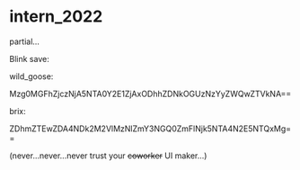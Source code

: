 # intern_2022
partial...

Blink save:

wild_goose:

Mzg0MGFhZjczNjA5NTA0Y2E1ZjAxODhhZDNkOGUzNzYyZWQwZTVkNA==

brix:

ZDhmZTEwZDA4NDk2M2VlMzNlZmY3NGQ0ZmFlNjk5NTA4N2E5NTQxMg==


(never...never...never trust your  ~~coworker~~  UI maker...)
